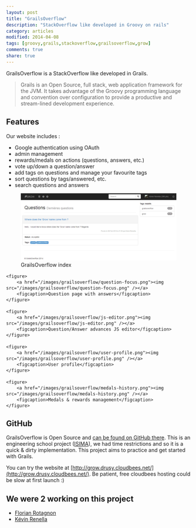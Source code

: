 ```yaml
---
layout: post
title: "GrailsOverflow"
description: "StackOverflow like developed in Groovy on rails"
category: articles
modified: 2014-04-08
tags: [groovy,grails,stackoverflow,grailsoverflow,grow]
comments: true
share: true
---
```


GrailsOverflow is a StackOverflow like developed in Grails.

> Grails is an Open Source, full stack, web application framework for the JVM. It takes advantage of the Groovy programming language and convention over configuration to provide a productive and stream-lined development experience.

## Features

Our website includes :

- Google authentication using OAuth 
- admin management
- rewards/medals on actions (questions, answers, etc.)
- vote up/down a question/answer
- add tags on questions and manage your favourite tags
- sort questions by tags/answered, etc.
- search questions and answers

<div class="zoom-gallery">
    <figure>
        <a href="/images/grailsoverflow/index.png"><img src="/images/grailsoverflow/index.png" /></a>
        <figcaption>GrailsOverflow index</figcaption>
    </figure>

    <figure>
        <a href="/images/grailsoverflow/question-focus.png"><img src="/images/grailsoverflow/question-focus.png" /></a>
        <figcaption>Question page with answers</figcaption>
    </figure>

    <figure>
        <a href="/images/grailsoverflow/js-editor.png"><img src="/images/grailsoverflow/js-editor.png" /></a>
        <figcaption>Question/Answer advances JS editor</figcaption>
    </figure>

    <figure>
        <a href="/images/grailsoverflow/user-profile.png"><img src="/images/grailsoverflow/user-profile.png" /></a>
        <figcaption>User profile</figcaption>
    </figure>

    <figure>
        <a href="/images/grailsoverflow/medals-history.png"><img src="/images/grailsoverflow/medals-history.png" /></a>
        <figcaption>Medals & rewards management</figcaption>
    </figure>
</div>

## GitHub

GrailsOverflow is Open Source and [can be found on GitHub there](https://github.com/k-yak/grailsoverflow).
This is an engineering school project ([ISIMA](http://www.isima.fr)), we had time restrictions and so it is a quick & dirty implementation. This project aims to practice and get started with Grails.

You can try the website at [http://grow.drusy.cloudbees.net/](http://grow.drusy.cloudbees.net/). Be patient, free cloudbees hosting could be slow at first launch :)

## We were 2 working on this project

- [Florian Rotagnon](https://github.com/k-yak)
- [Kévin Renella](https://github.com/Drusy)